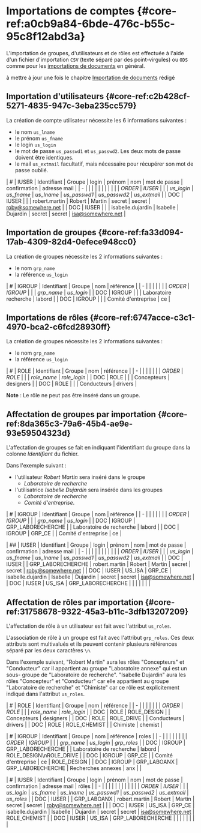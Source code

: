 # Importations de comptes {#core-ref:a0cb9a84-6bde-476c-b55c-95c8f12abd3a}

L'importation de groupes, d'utilisateurs et de rôles est effectuée à l'aide d'un
fichier d'importation `CSV` (texte séparé par des point-virgules) ou `ODS` comme
pour les [importations de documents][import_documents] en général.

<span class="fixme" data-assignedto="nobody">à mettre à jour une fois le chapitre [Importation de documents][import_documents] rédigé</span>

## Importation d'utilisateurs {#core-ref:c2b428cf-5271-4835-947c-3eba235cc579}

La création de compte utilisateur nécessite les 6 informations suivantes :

*   le nom `us_lname`
*   le prénom `us_fname`
*   le login `us_login`
*   le mot de passe `us_passwd1` et `us_passwd2`. Les deux mots de passe doivent être identiques.
*   le mail `us_extmail` facultatif, mais nécessaire pour récupérer son mot de passe oublié.

| #       | IUSER   | Identifiant | Groupe | login             | prénom     | nom        | mot de passe | confirmation | adresse mail       |
| -       |         |             |        |                   |            |            |              |              |                    |
| *ORDER* | *IUSER* |             |        | *us_login*        | *us_fname* | *us_lname* | *us_passwd1* | *us_passwd2* | *us_extmail*       |
| DOC     | IUSER   |             |        | robert.martin     | Robert     | Martin     | secret       | secret       | roby@somewhere.net |
| DOC     | IUSER   |             |        | isabelle.dujardin | Isabelle   | Dujardin   | secret       | secret       | isa@somewhere.net  |

## Importation de groupes {#core-ref:fa33d094-17ab-4309-82d4-0efece948cc0}

La création de groupes nécessite les 2 informations suivantes :

*   le nom `grp_name`
*   la référence `us_login`

| #       | IGROUP   | Identifiant | Groupe | nom                   | référence  |
| -       |          |             |        |                       |            |
| *ORDER* | *IGROUP* |             |        | *grp_name*            | *us_login* |
| DOC     | IGROUP   |             |        | Laboratoire recherche | labord     |
| DOC     | IGROUP   |             |        | Comité d'entreprise   | ce         |

## Importations de rôles {#core-ref:6747acce-c3c1-4970-bca2-c6fcd28930ff}

La création de groupes nécessite les 2 informations suivantes :

*   le nom `grp_name`
*   la référence `us_login`

| #       | ROLE   | Identifiant | Groupe | nom         | référence    |
| -       |        |             |        |             |              |
| *ORDER* | *ROLE* |             |        | *role_name* | *role_login* |
| DOC     | ROLE   |             |        | Concepteurs | designers    |
| DOC     | ROLE   |             |        | Conducteurs | drivers      |

**Note** : Le rôle ne peut pas être inséré dans un groupe.

## Affectation de groupes par importation {#core-ref:8da365c3-79a6-45b4-ae9e-93e59504323d}

L'affectation de groupes se fait en indiquant l'identifiant du groupe dans la
colonne *Identifiant* du fichier.

Dans l'exemple suivant :

*   l'utilisateur *Robert Martin* sera inséré dans le groupe
    *   *Laboratoire de recherche*
*   l'utilisatrice *Isabelle Dujardin* sera insérée dans les groupes
    *   *Laboratoire de recherche*
    *   *Comité d'entreprise*.

| #       | IGROUP   | Identifiant       | Groupe            | nom                      | référence  |
| -       |          |                   |                   |                          |            |
| *ORDER* | *IGROUP* |                   |                   | *grp_name*               | *us_login* |
| DOC     | IGROUP   | GRP_LABORECHERCHE |                   | Laboratoire de recherche | labord     |
| DOC     | IGROUP   | GRP_CE            |                   | Comité d'entreprise      | ce         |

| ##      | IUSER   | Identifiant | Groupe            | login             | prénom     | nom        | mot de passe | confirmation | adresse mail       |
| -       |         |             |                   |                   |            |            |              |              |                    |
| *ORDER* | *IUSER* |             |                   | *us_login*        | *us_fname* | *us_lname* | *us_passwd1* | *us_passwd2* | *us_extmail*       |
| DOC     | IUSER   |             | GRP_LABORECHERCHE | robert.martin     | Robert     | Martin     | secret       | secret       | roby@somewhere.net |
| DOC     | IUSER   | US_ISA      | GRP_CE            | isabelle.dujardin | Isabelle   | Dujardin   | secret       | secret       | isa@somewhere.net  |
| DOC     | IUSER   | US_ISA      | GRP_LABORECHERCHE |                   |            |            |              |              |                    |

## Affectation de rôles par importation {#core-ref:31758678-9322-45a3-b11c-3dfb13207209}

L'affectation de rôle à un utilisateur est fait avec l'attribut `us_roles`.

L'association de rôle à un groupe est fait avec l'attribut `grp_roles`. Ces deux
attributs sont multivalués et ils peuvent contenir plusieurs références séparé
par les deux caractères `\n`.

Dans l'exemple suivant, "Robert Martin" aura les rôles "Concepteurs" et
"Conducteur" car il appartient au groupe "Laboratoire annexe" qui est un sous-
groupe de "Laboratoire de recherche". "Isabelle Dujardin" aura les rôles
"Concepteur" et "Conducteur" car elle appartient au groupe "Laboratoire de
recherche" et "Chimiste" car ce rôle est explicitement indiqué dans l'attribut
`us_roles`.

| #       | ROLE   | Identifiant  | Groupe | nom         | référence    |
| -       |        |              |        |             |              |
| *ORDER* | *ROLE* |              |        | *role_name* | *role_login* |
| DOC     | ROLE   | ROLE_DESIGN  |        | Concepteurs | designers    |
| DOC     | ROLE   | ROLE_DRIVE   |        | Conducteurs | drivers      |
| DOC     | ROLE   | ROLE_CHEMIST |        | Chimiste    | chemist      |

| #       | IGROUP   | Identifiant       | Groupe            | nom                      | référence  | roles                   |
| -       |          |                   |                   |                          |            |                         |
| *ORDER* | *IGROUP* |                   |                   | *grp_name*               | *us_login* | *grp_roles*             |
| DOC     | IGROUP   | GRP_LABORECHERCHE |                   | Laboratoire de recherche | labord     | ROLE_DESIGN\nROLE_DRIVE |
| DOC     | IGROUP   | GRP_CE            |                   | Comité d'entreprise      | ce         | ROLE_DESIGN             |
| DOC     | IGROUP   | GRP_LABOANX       | GRP_LABORECHERCHE | Recherches annexes       | anx        |                         |

| #       | IUSER   | Identifiant | Groupe            | login             | prénom     | nom        | mot de passe | confirmation | adresse mail       | rôles        |
| -       |         |             |                   |                   |            |            |              |              |                    |              |
| *ORDER* | *IUSER* |             |                   | *us_login*        | *us_fname* | *us_lname* | *us_passwd1* | *us_passwd2* | *us_extmail*       | *us_roles*   |
| DOC     | IUSER   |             | GRP_LABOANX       | robert.martin     | Robert     | Martin     | secret       | secret       | roby@somewhere.net |              |
| DOC     | IUSER   | US_ISA      | GRP_CE            | isabelle.dujardin | Isabelle   | Dujardin   | secret       | secret       | isa@somewhere.net  | ROLE_CHEMIST |
| DOC     | IUSER   | US_ISA      | GRP_LABORECHERCHE |                   |            |            |              |              |                    |              |

<!-- links -->
[import_documents]: #core-ref:2fb3284a-2424-44b2-93ae-41dc3969e093